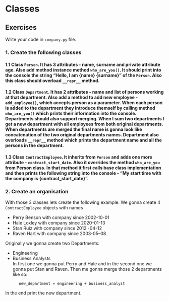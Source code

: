 # Classes

## Exercises  
Write your code in `company.py` file.

### 1. Create the following classes
#### 1.1 Class `Person`. It has 3 attributes - name, surname and private attribute age. Also add method instance method `who_are_you()`. It should print into the console the string “Hello, I am {name} {surname}” of the `Person`. Also this class should overload `__repr__` method.
#### 1.2 Class `Department`. It has 2 attributes - name and list of persons working at that department. Also add a method to add new employee - `add_employee()`, which accepts person as a parameter. When each person is added to the department they introduce themself by calling method `who_are_you()` which prints their information into the console. Departments should also support merging. When I sum two departments I get a new department with all employees from both original departments. When departments are merged the final name is gonna look like concatenation of the two original departments names. Department also overloads `__repr__` method which prints the department name and all the persons in the department.
#### 1.3 Class `ContractEmployee`. It inherits from `Person` and adds one more attribute - `contract_start_date`. Also it overrides the method `who_are_you` from Person class. In that method it first calls base class implementation and then prints the following string into the console - “My start time with the company is {contract_start_date}”. 

### 2. Create an organisation
With those 3 classes lets create the following example. We gonna create 4 `ContractEmployee` objects with names 
- Perry Benson with company since 2002-10-01
- Hale Loxley with company since 2020-01-13
- Stan Ruiz with company since 2012 -04-12
- Raven Hart with company since 2003-05–08

Originally we gonna create two Departments:
- Engineering
- Business Analysts  
In first one we gonna put Perry and Hale and in the second one we gonna put Stan and Raven. 
Then me gonna merge those 2 departments like so:
```
      new_department = engineering + business_analyst
```
In the end print the new department.

